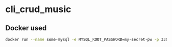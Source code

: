 # cli_crud_music

## Docker used

```sh
docker run --name some-mysql -e MYSQL_ROOT_PASSWORD=my-secret-pw -p 3306:3306 -d mysql:tag
```
